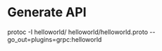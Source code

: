 #

# Generate API
protoc -I helloworld/ helloworld/helloworld.proto --go_out=plugins=grpc:helloworld